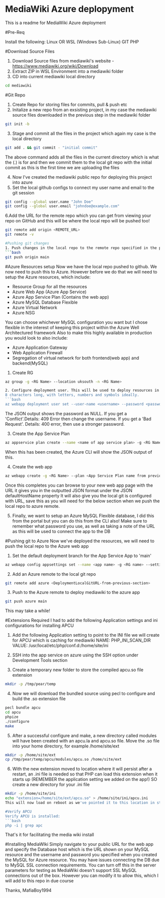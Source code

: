 # MediaWiki Azure deplopyment

This is a readme for MediaWiki Azure deployment

#Pre-Req

Install the following:
Linux OR WSL (Windows Sub-Linux)
GIT
PHP




#Download Source Files

1. Download Source files from mediawiki's website - https://www.mediawiki.org/wiki/Download
2. Extract ZIP in WSL Environment into a mediawiki folder
3. CD into current mediawiki local directory
```bash
cd mediawiki
```

#Git Repo
1. Create Repo for storing files for commits, pull & push etc
2. Initalize a new repo from an exsisting project, in my case the mediawiki source files downloaded in the previous step in the mediawiki folder
```bash
git init -b
```
3. Stage and commit all the files in the project which again my case is the local directory
```bash
git add . && git commit - "initial commit"
```
The above command adds all the files in the current directory which is what the (.) is for and then we commit them to the local git repo with the initial commit as this is the first time we are uploading the files

4. Now I've created the mediawiki public repo for deploying this project into azure
5. Set the local github configs to connect my user name and email to the git session
```bash
git config --global user.name "John Doe"
git config --global user.email "johndoe@example.com"
```

6.Add the URL for the remote repo which you can get from viewing your repo on GitHub and this will be where the local repo will be pushed too!
```bash 
git remote add origin <REMOTE_URL>
git remote -v

#Pushing git changes
1. Push changes in the local repo to the remote repo specified in the previous step
```bash
git push origin main
```

#Azure Resources setup
Now we have the local repo pushed to github. We now need to push this to Azure.
However before we do that we will need to setup the Azure resources, which include:
* Resource Group for all the resources
* Azure Web App (Azure App Service)
* Azure App Service Plan (Contains the web app)
* Azure MySQL Database Flexible
* Azure Virtual Network
* Azure NSG

You can choose whichever MySQL configuration you want but I chose flexible in the interest of keeping this project within the Azure Well Architectured framework
Also to make this highly available in production you would look to also include:
* Azure Application Gateway
* Web Application Firewall
* Segregation of virtual network for both frontend(web app) and backend(MySQL)

1. Create RG 
```bash
az group -g <RG Name> --location uksouth -n <RG Name>

2. Configure deployment user. This will be used to deploy resources in Azure fo rthis project. The username we choose much be unique within Azure and for local Git pushes mustn't contain the '@' symbol. The password must be at least
8 characters long, with letters, numbers and symbols ideally.
```bash
az webapp deployment user set --user-name <username> --password <password>
```
The JSON output shows the password as NULL. If you get a 'Conflict'.Details: 409 Error then change the username. If you get a 'Bad Request'. Details: 400 error, then use a stronger password.

3. Create the App Service Plan
```bash
az appservice plan create --name <name of app service plan> -g <RG Name> --sku <Sku> --is-linux
```
When this has been created, the Azure CLI will show the JSON output of this.

4. Create the web app
```bash
az webapp create -g <RG Name> --plan <App Service Plan name from previous step> --name <App Name> --runtime 'PHP|7.4' --deployment-local-git
```
Once this completes you can browse to your new web app page with the URL it gives you in the outputted JSON format under the JSON defaultHostName property
It will also give you the local git is configured with URL, save this as you will need for the below section when we push the local repo to azure remote.

5. Finally, we want to setup an Azure MySQL Flexible database, I did this from the portal but you can do this from the CLI also!
Make sure to remember what password you use, as well as taking a note of the URL as this will be used to connect the app to the DB



#Pushing git to Azure
Now we've deployed the resources, we will need to push the local repo to the Azure web app

1. Set the default deployment branch for the App Service App to 'main'
```bash
az webapp config appsettings set --name <app name> -g <RG name> --settings DEPLOYMENT_BRANCH='main'
```
2. Add an Azure remote to the local git repo
```bash
git remote add azure <DeploymentLocalGitURL-from-previous-section>
```
3. Push to the Azure remote to deploy mediawiki to the azure app
```bash
git push azure main
```
This may take a while!


#Extensions Required
I had to add the following Application settings and ini configurations for installing APCU

1. Add the following Application setting to point to the INI file we will create for APCU which is caching for mediawiki
NAME: PHP_INI_SCAN_DIR
VALUE: /usr/local/etc/php/conf.d:/home/site/ini

2. SSH into the app service on azure using the SSH option under Development Tools section
3. Create a temporary new folder to store the compiled apcu.so file extension
```bash 
mkdir -p /tmp/pear/temp
```
4. Now we will download the bundled source using pecl to configure and build the .so extension file
```bash
pecl bundle apcu
cd apcu
phpize
./configure
make
```
5. After a successful configure and make, a new directory called modules will have been created with an apcu.la and apcu.so file. Move the .so file into your home directory, for example /home/site/ext
```bash
mkdir -p /home/site/ext
cp /tmp/pear/temp/apcu/modules/apcu.so /home/site/ext
```
6. With the new extension moved to location where it will persist after a restart, an .ini file is needed so that PHP can load this extension when it starts up (REMEMBER the application setting we added on the app!)
SO create a new directory for your .ini file
```bash
mkdir -p /home/site/ini
echo "extension=/home/site/ext/apcu.so" > /home/site/ini/apcu.ini
This will now load on reboot as we've pointed it to this location in step 1 when we added the application setting on the app in azure.

#Verify APCU
Verify APCU is installed:
```bash
php -i | grep apc
```

That's it for facilitating the media wiki install


#Installing MediaWIki
Simply navigate to your public URL for the web app and specify the Database host which is the URL shown on your MySQL resource and the username and password you specified when you created the MySQL for Azure resource.
You may have issues connecting the DB due to MySQL SSL connection requirements.
You can turn off this in the server parameters for testing as MediaWiki doesn't support SSL MySQL connections out of the box. However you can modify it to allow this, which I will add to this repo in due course


Thanks,
MafiaBoy1994
























